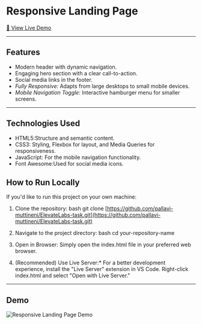 # Responsive Landing Page

[🚀 View Live Demo](https://pallavi-muttineni.github.io/ElevateLabs-task/)

---

## Features
* Modern header with dynamic navigation.
* Engaging hero section with a clear call-to-action.
* Social media links in the footer.
* *Fully Responsive:* Adapts from large desktops to small mobile devices.
* *Mobile Navigation Toggle:* Interactive hamburger menu for smaller screens.

---

## Technologies Used
* HTML5:Structure and semantic content.
* CSS3: Styling, Flexbox for layout, and Media Queries for responsiveness.
* JavaScript: For the mobile navigation functionality.
* Font Awesome:Used for social media icons.

## How to Run Locally

If you'd like to run this project on your own machine:

1.  Clone the repository:
    bash
    git clone [https://github.com/pallavi-muttineni/ElevateLabs-task.git](https://github.com/pallavi-muttineni/ElevateLabs-task.git)
    
2.  Navigate to the project directory:
    bash
    cd your-repository-name
    
3.  Open in Browser: Simply open the index.html file in your preferred web browser.
4.  (Recommended) Use Live Server:* For a better development experience, install the "Live Server" extension in VS Code. Right-click index.html and select "Open with Live Server."

---
## Demo

![Responsive Landing Page Demo](images/landingpage.jpg)
